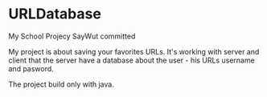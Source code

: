 # URLDatabase
My School Projecy SayWut committed

My project is about saving your favorites URLs.
It's working with server and client that the server have a database about the user - his URLs username and pasword.

The project build only with java.
